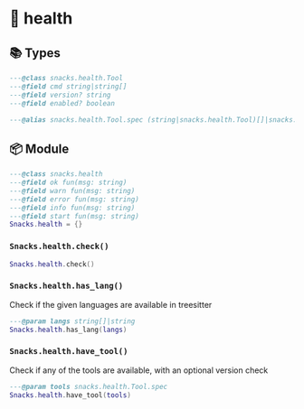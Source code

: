 # 🍿 health

<!-- docgen -->

## 📚 Types

```lua
---@class snacks.health.Tool
---@field cmd string|string[]
---@field version? string
---@field enabled? boolean
```

```lua
---@alias snacks.health.Tool.spec (string|snacks.health.Tool)[]|snacks.health.Tool|string
```

## 📦 Module

```lua
---@class snacks.health
---@field ok fun(msg: string)
---@field warn fun(msg: string)
---@field error fun(msg: string)
---@field info fun(msg: string)
---@field start fun(msg: string)
Snacks.health = {}
```

### `Snacks.health.check()`

```lua
Snacks.health.check()
```

### `Snacks.health.has_lang()`

Check if the given languages are available in treesitter

```lua
---@param langs string[]|string
Snacks.health.has_lang(langs)
```

### `Snacks.health.have_tool()`

Check if any of the tools are available, with an optional version check

```lua
---@param tools snacks.health.Tool.spec
Snacks.health.have_tool(tools)
```
